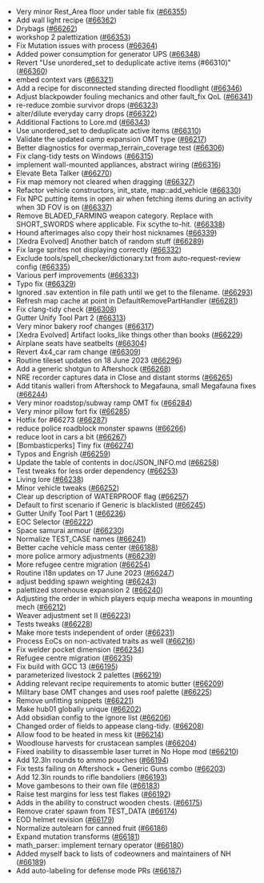 * Very minor Rest_Area floor under table fix ([#66355](https://github.com/CleverRaven/Cataclysm-DDA/pull/66355))
* Add wall light recipe ([#66362](https://github.com/CleverRaven/Cataclysm-DDA/pull/66362))
* Drybags ([#66262](https://github.com/CleverRaven/Cataclysm-DDA/pull/66262))
* workshop 2 palettization ([#66353](https://github.com/CleverRaven/Cataclysm-DDA/pull/66353))
* Fix Mutation issues with process ([#66364](https://github.com/CleverRaven/Cataclysm-DDA/pull/66364))
* Added power consumption for generator UPS ([#66348](https://github.com/CleverRaven/Cataclysm-DDA/pull/66348))
* Revert "Use unordered_set to deduplicate active items (#66310)" ([#66360](https://github.com/CleverRaven/Cataclysm-DDA/pull/66360))
* embed context vars ([#66321](https://github.com/CleverRaven/Cataclysm-DDA/pull/66321))
* Add a recipe for disconnected standing directed floodlight ([#66346](https://github.com/CleverRaven/Cataclysm-DDA/pull/66346))
* Adjust blackpowder fouling mechanics and other fault_fix QoL ([#66341](https://github.com/CleverRaven/Cataclysm-DDA/pull/66341))
* re-reduce zombie survivor drops ([#66323](https://github.com/CleverRaven/Cataclysm-DDA/pull/66323))
* alter/dilute everyday carry drops ([#66322](https://github.com/CleverRaven/Cataclysm-DDA/pull/66322))
* Additional Factions to Lore.md ([#66343](https://github.com/CleverRaven/Cataclysm-DDA/pull/66343))
* Use unordered_set to deduplicate active items ([#66310](https://github.com/CleverRaven/Cataclysm-DDA/pull/66310))
* Validate the updated camp expansion OMT type ([#66217](https://github.com/CleverRaven/Cataclysm-DDA/pull/66217))
* Better diagnostics for overmap_terrain_coverage test ([#66306](https://github.com/CleverRaven/Cataclysm-DDA/pull/66306))
* Fix clang-tidy tests on Windows ([#66315](https://github.com/CleverRaven/Cataclysm-DDA/pull/66315))
* implement wall-mounted appliances, abstract wiring ([#66316](https://github.com/CleverRaven/Cataclysm-DDA/pull/66316))
* Elevate Beta Talker ([#66270](https://github.com/CleverRaven/Cataclysm-DDA/pull/66270))
* Fix map memory not cleared when dragging ([#66327](https://github.com/CleverRaven/Cataclysm-DDA/pull/66327))
* Refactor vehicle constructors, init_state, map::add_vehicle ([#66330](https://github.com/CleverRaven/Cataclysm-DDA/pull/66330))
* Fix NPC putting items in open air when fetching items during an activity when 3D FOV is on ([#66337](https://github.com/CleverRaven/Cataclysm-DDA/pull/66337))
* Remove BLADED_FARMING weapon category. Replace with SHORT_SWORDS where applicable. Fix scythe to-hit. ([#66338](https://github.com/CleverRaven/Cataclysm-DDA/pull/66338))
* Hound afterimages also copy their host nicknames ([#66339](https://github.com/CleverRaven/Cataclysm-DDA/pull/66339))
* [Xedra Evolved] Another batch of random stuff ([#66289](https://github.com/CleverRaven/Cataclysm-DDA/pull/66289))
* Fix large sprites not displaying correctly ([#66332](https://github.com/CleverRaven/Cataclysm-DDA/pull/66332))
* Exclude tools/spell_checker/dictionary.txt from auto-request-review config ([#66335](https://github.com/CleverRaven/Cataclysm-DDA/pull/66335))
* Various perf improvements ([#66333](https://github.com/CleverRaven/Cataclysm-DDA/pull/66333))
* Typo fix ([#66329](https://github.com/CleverRaven/Cataclysm-DDA/pull/66329))
* Ignored .sav extention in file path until we get to the filename. ([#66293](https://github.com/CleverRaven/Cataclysm-DDA/pull/66293))
* Refresh map cache at point in DefaultRemovePartHandler ([#66281](https://github.com/CleverRaven/Cataclysm-DDA/pull/66281))
* Fix clang-tidy check ([#66308](https://github.com/CleverRaven/Cataclysm-DDA/pull/66308))
* Gutter Unify Tool Part 2 ([#66313](https://github.com/CleverRaven/Cataclysm-DDA/pull/66313))
* Very minor bakery roof changes ([#66317](https://github.com/CleverRaven/Cataclysm-DDA/pull/66317))
* [Xedra Evolved] Artifact looks_like things other than books ([#66229](https://github.com/CleverRaven/Cataclysm-DDA/pull/66229))
* Airplane seats have seatbelts ([#66304](https://github.com/CleverRaven/Cataclysm-DDA/pull/66304))
* Revert 4x4_car ram change ([#66309](https://github.com/CleverRaven/Cataclysm-DDA/pull/66309))
* Routine tileset updates on 18 June 2023 ([#66296](https://github.com/CleverRaven/Cataclysm-DDA/pull/66296))
* Add a generic shotgun to Aftershock ([#66268](https://github.com/CleverRaven/Cataclysm-DDA/pull/66268))
* NRE recorder captures data in Close and distant storms ([#66265](https://github.com/CleverRaven/Cataclysm-DDA/pull/66265))
* Add titanis walleri from Aftershock to Megafauna, small Megafauna fixes ([#66244](https://github.com/CleverRaven/Cataclysm-DDA/pull/66244))
* Very minor roadstop/subway ramp OMT fix ([#66284](https://github.com/CleverRaven/Cataclysm-DDA/pull/66284))
* Very minor pillow fort fix ([#66285](https://github.com/CleverRaven/Cataclysm-DDA/pull/66285))
* Hotfix for #66273 ([#66287](https://github.com/CleverRaven/Cataclysm-DDA/pull/66287))
* reduce police roadblock monster spawns ([#66266](https://github.com/CleverRaven/Cataclysm-DDA/pull/66266))
* reduce loot in cars a bit ([#66267](https://github.com/CleverRaven/Cataclysm-DDA/pull/66267))
* [Bombasticperks] Tiny fix ([#66274](https://github.com/CleverRaven/Cataclysm-DDA/pull/66274))
* Typos and Engrish ([#66259](https://github.com/CleverRaven/Cataclysm-DDA/pull/66259))
* Update the table of contents in doc/JSON_INFO.md ([#66258](https://github.com/CleverRaven/Cataclysm-DDA/pull/66258))
* Test tweaks for less order dependency ([#66253](https://github.com/CleverRaven/Cataclysm-DDA/pull/66253))
* Living lore ([#66238](https://github.com/CleverRaven/Cataclysm-DDA/pull/66238))
* Minor vehicle tweaks ([#66252](https://github.com/CleverRaven/Cataclysm-DDA/pull/66252))
* Clear up description of WATERPROOF flag ([#66257](https://github.com/CleverRaven/Cataclysm-DDA/pull/66257))
* Default to first scenario if Generic is blacklisted ([#66245](https://github.com/CleverRaven/Cataclysm-DDA/pull/66245))
* Gutter Unify Tool Part 1 ([#66236](https://github.com/CleverRaven/Cataclysm-DDA/pull/66236))
* EOC Selector ([#66222](https://github.com/CleverRaven/Cataclysm-DDA/pull/66222))
* Space samurai armour ([#66230](https://github.com/CleverRaven/Cataclysm-DDA/pull/66230))
* Normalize TEST_CASE names ([#66241](https://github.com/CleverRaven/Cataclysm-DDA/pull/66241))
* Better cache vehicle mass center ([#66188](https://github.com/CleverRaven/Cataclysm-DDA/pull/66188))
* more police armory adjustments ([#66239](https://github.com/CleverRaven/Cataclysm-DDA/pull/66239))
* More refugee centre migration ([#66254](https://github.com/CleverRaven/Cataclysm-DDA/pull/66254))
* Routine i18n updates on 17 June 2023 ([#66247](https://github.com/CleverRaven/Cataclysm-DDA/pull/66247))
* adjust bedding spawn weighting ([#66243](https://github.com/CleverRaven/Cataclysm-DDA/pull/66243))
* palettized storehouse expansion 2 ([#66240](https://github.com/CleverRaven/Cataclysm-DDA/pull/66240))
* Adjusting the order in which players equip mecha weapons in mounting mech ([#66212](https://github.com/CleverRaven/Cataclysm-DDA/pull/66212))
* Weaver adjustment set II ([#66223](https://github.com/CleverRaven/Cataclysm-DDA/pull/66223))
* Tests tweaks ([#66228](https://github.com/CleverRaven/Cataclysm-DDA/pull/66228))
* Make more tests independent of order ([#66231](https://github.com/CleverRaven/Cataclysm-DDA/pull/66231))
* Process EoCs on non-activated traits as well ([#66216](https://github.com/CleverRaven/Cataclysm-DDA/pull/66216))
* Fix welder pocket dimension ([#66234](https://github.com/CleverRaven/Cataclysm-DDA/pull/66234))
* Refugee centre migration ([#66235](https://github.com/CleverRaven/Cataclysm-DDA/pull/66235))
* Fix build with GCC 13 ([#66195](https://github.com/CleverRaven/Cataclysm-DDA/pull/66195))
* parameterized livestock 2 palettes ([#66219](https://github.com/CleverRaven/Cataclysm-DDA/pull/66219))
* Adding relevant recipe requirements to atomic butter ([#66209](https://github.com/CleverRaven/Cataclysm-DDA/pull/66209))
* Military base OMT changes and uses roof palette ([#66225](https://github.com/CleverRaven/Cataclysm-DDA/pull/66225))
* Remove unfitting snippets ([#66221](https://github.com/CleverRaven/Cataclysm-DDA/pull/66221))
* Make hub01 globally unique ([#66202](https://github.com/CleverRaven/Cataclysm-DDA/pull/66202))
* Add obsidian config to the ignore list ([#66206](https://github.com/CleverRaven/Cataclysm-DDA/pull/66206))
* Changed order of fields to appease clang-tidy. ([#66208](https://github.com/CleverRaven/Cataclysm-DDA/pull/66208))
* Allow food to be heated in mess kit ([#66214](https://github.com/CleverRaven/Cataclysm-DDA/pull/66214))
* Woodlouse harvests for crustacean samples ([#66204](https://github.com/CleverRaven/Cataclysm-DDA/pull/66204))
* Fixed inability to disassemble laser turret in No Hope mod ([#66210](https://github.com/CleverRaven/Cataclysm-DDA/pull/66210))
* Add 12.3ln rounds to ammo pouches ([#66194](https://github.com/CleverRaven/Cataclysm-DDA/pull/66194))
* Fix tests failing on Aftershock + Generic Guns combo ([#66203](https://github.com/CleverRaven/Cataclysm-DDA/pull/66203))
* Add 12.3ln rounds to rifle bandoliers ([#66193](https://github.com/CleverRaven/Cataclysm-DDA/pull/66193))
* Move gambesons to their own file ([#66183](https://github.com/CleverRaven/Cataclysm-DDA/pull/66183))
* Raise test margins for less test flakes ([#66192](https://github.com/CleverRaven/Cataclysm-DDA/pull/66192))
* Adds in the ability to construct wooden chests. ([#66175](https://github.com/CleverRaven/Cataclysm-DDA/pull/66175))
* Remove crater spawn from TEST_DATA ([#66174](https://github.com/CleverRaven/Cataclysm-DDA/pull/66174))
* EOD helmet revision ([#66179](https://github.com/CleverRaven/Cataclysm-DDA/pull/66179))
* Normalize autolearn for canned fruit ([#66186](https://github.com/CleverRaven/Cataclysm-DDA/pull/66186))
* Expand mutation transforms ([#66181](https://github.com/CleverRaven/Cataclysm-DDA/pull/66181))
* math_parser: implement ternary operator ([#66180](https://github.com/CleverRaven/Cataclysm-DDA/pull/66180))
* Added myself back to lists of codeowners and maintainers of NH ([#66189](https://github.com/CleverRaven/Cataclysm-DDA/pull/66189))
* Add auto-labeling for defense mode PRs ([#66187](https://github.com/CleverRaven/Cataclysm-DDA/pull/66187))
